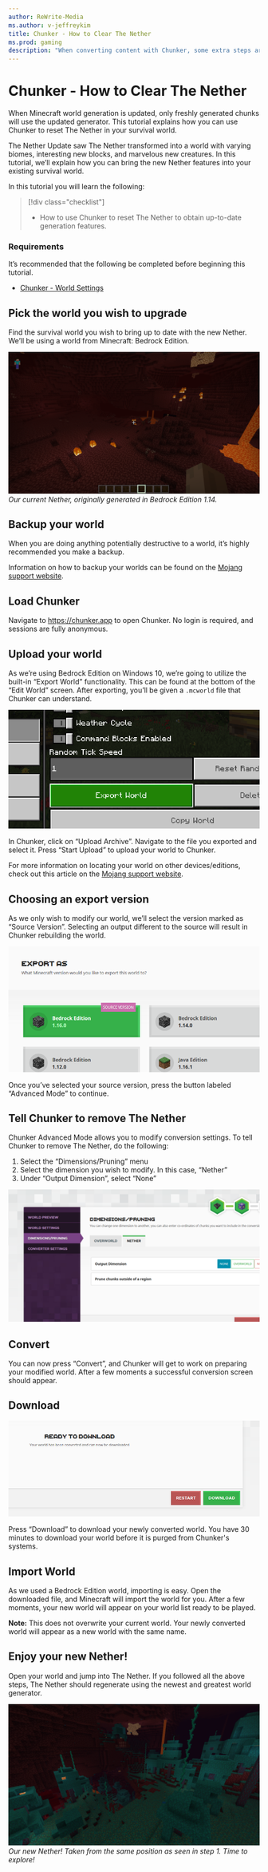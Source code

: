 ```yaml
---
author: ReWrite-Media
ms.author: v-jeffreykim
title: Chunker - How to Clear The Nether
ms.prod: gaming
description: "When converting content with Chunker, some extra steps are needed for bringing over The Nether"
---
```


# Chunker - How to Clear The Nether

When Minecraft world generation is updated, only freshly generated chunks will use the updated generator. This tutorial explains how you can use Chunker to reset The Nether in your survival world.

The Nether Update saw The Nether transformed into a world with varying biomes, interesting new blocks, and marvelous new creatures. In this tutorial, we’ll explain how you can bring the new Nether features into your existing survival world.

In this tutorial you will learn the following:

> [!div class="checklist"]
>
> - How to use Chunker to reset The Nether to obtain up-to-date generation features.

### Requirements

It’s recommended that the following be completed before beginning this tutorial.

- [Chunker - World Settings](ChunkerWorldSettings.md)

## Pick the world you wish to upgrade

Find the survival world you wish to bring up to date with the new Nether. We’ll be using a world from Minecraft: Bedrock Edition.

![Old Nether without updated features](Media/Chunker/netherold.png)
*Our current Nether, originally generated in Bedrock Edition 1.14.*

## Backup your world
When you are doing anything potentially destructive to a world, it’s highly recommended you make a backup.

Information on how to backup your worlds can be found on the [Mojang support website](https://help.minecraft.net/hc/en-us/articles/360034754912-Backing-up-Minecraft-worlds-).

## Load Chunker

Navigate to https://chunker.app to open Chunker. No login is required, and sessions are fully anonymous.

## Upload your world

As we’re using Bedrock Edition on Windows 10, we’re going to utilize the built-in “Export World” functionality. This can be found at the bottom of the “Edit World” screen. After exporting, you’ll be given a `.mcworld` file that Chunker can understand.

![Export world button](Media/Chunker/netherexportworld.png)

In Chunker, click on “Upload Archive”. Navigate to the file you exported and select it. Press “Start Upload” to upload your world to Chunker.

For more information on locating your world on other devices/editions, check out this article on the [Mojang support website](https://help.minecraft.net/hc/en-us/articles/360035131551-Where-are-Minecraft-files-stored-).

## Choosing an export version

As we only wish to modify our world, we’ll select the version marked as “Source Version”. Selecting an output different to the source will result in Chunker rebuilding the world.

![Chunker export window](Media/Chunker/netherexportchunker.png)

Once you’ve selected your source version, press the button labeled “Advanced Mode” to continue.

## Tell Chunker to remove The Nether

Chunker Advanced Mode allows you to modify conversion settings. To tell Chunker to remove The Nether, do the following:

1. Select the “Dimensions/Pruning” menu
2. Select the dimension you wish to modify. In this case, “Nether”
3. Under “Output Dimension”, select “None”

![Chunker dimension pruning window](Media/Chunker/netherremove.png)

## Convert

You can now press “Convert”, and Chunker will get to work on preparing your modified world. After a few moments a successful conversion screen should appear.

## Download

![Chunker download window](Media/Chunker/netherdownload.png)

Press “Download” to download your newly converted world. You have 30 minutes to download your world before it is purged from Chunker's systems.

## Import World

As we used a Bedrock Edition world, importing is easy. Open the downloaded file, and Minecraft will import the world for you. After a few moments, your new world will appear on your world list ready to be played.

**Note:** This does not overwrite your current world. Your newly converted world will appear as a new world with the same name.

## Enjoy your new Nether!

Open your world and jump into The Nether. If you followed all the above steps, The Nether should regenerate using the newest and greatest world generator.

![New Nether with updated features](Media/Chunker/nethernew.png)
*Our new Nether! Taken from the same position as seen in step 1. Time to explore!*